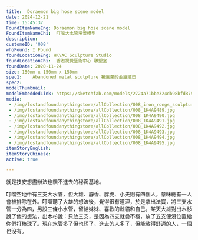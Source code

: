 ```yaml
---
title:  Doraemon big hose scene model
date: 2024-12-21
time: 15:45:37
FoundItemNameEng: Doraemon big hose scene model
FoundItemNameChi:  叮噹大水管場景模型 
description: 
customeID: '008'
whoFound: I Found
foundLocationEng: HKVAC Sculpture Studio
foundLocationChi:  香港視覺藝術中心 雕塑室
foundDate: 2020-11-24
size: 150mm x 150mm x 150mm
spec1:    Abandoned metal sculpture 被遺棄的金屬雕塑
spec2: 
modelThumbnail:
modelEmbeddedLink: https://sketchfab.com/models/2724a71bbe324db98bfd8758a02ecb09/embed
media:
 - /img/lostandfoundanythingstore/allCollection/008_iron_rongs_sculpture1l.png
 - /img/lostandfoundanythingstore/allCollection/008_1K4A9489.jpg 
 - /img/lostandfoundanythingstore/allCollection/008_1K4A9490.jpg 
 - /img/lostandfoundanythingstore/allCollection/008_1K4A9491.jpg 
 - /img/lostandfoundanythingstore/allCollection/008_1K4A9492.jpg 
 - /img/lostandfoundanythingstore/allCollection/008_1K4A9493.jpg 
 - /img/lostandfoundanythingstore/allCollection/008_1K4A9494.jpg 
 - /img/lostandfoundanythingstore/allCollection/008_1K4A9495.jpg 
itemStoryEnglish: 
itemStoryChinese: 
active: true

---
```

就是技安想盡辦法也鑽不進去的秘密基地。

叮噹空地中有三支大水管，但大雄、靜香、胖虎、小夫則有四個人，意味總有一人會被排除在外。叮噹聽了大雄的想法後，覺得很有道理，於是拿出法寶，將三支水管一分為四，另設三條小水管，留給妹妹、喜歡的雌貓和自己。某天大雄對出木杉說了他的想法，出木杉說：只放三支，是因為四支就疊不穩，放了五支便沒位置給你們打棒球了。現在水管多了但也短了，進去的人多了，但能敞得舒適的人，一個也沒有。